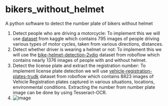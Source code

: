 # bikers_without_helmet
A python software to detect the number plate of bikers without helmet
1. Detect people who are driving a motorcycle: To implement this we will use <a href= "https://www.kaggle.com/datasets/savanagrawal/detect-person-on-motorbike-or-scooter">dataset</a> from kaggle which contains 795 images of people driving various types of motor cycles, taken from various directions, distances.
2. Detect whether driver is wearing a helmet or not: To implement this we will use the <a href="https://universe.roboflow.com/bike-helmets/bike-helmet-detection-2vdjo/dataset/1">bike-helmet-detection-2vdjo</a> dataset from roboflow which contains nearly 1376 images of people with and without helmet.
3. Detect the license plate and extract the registration number: To implement license plate detection we will use <a href="https://universe.roboflow.com/augmented-startups/vehicle-registration-plates-trudk/dataset/1">vehicle-registration-plates-trudk</a> dataset from roboflow which contains 8823 images of Vehicle Registration plates captured in various situations, locations, environmental conditions. Extracting the number from number plate image can be done by using Tesseract-OCR.
4. ![image](https://github.com/umair986/bikers_without_helmet/assets/69787249/420f5de4-6411-417e-a89b-3b04ff87711f)

